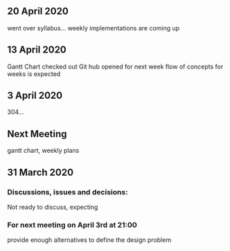 ## 20 April 2020
went over syllabus... weekly implementations are coming up

## 13 April 2020
Gantt Chart checked out
Git hub opened
for next week flow of concepts for weeks is expected

## 3 April 2020
304...

## Next Meeting
gantt chart, weekly plans


## 31 March 2020

### Discussions, issues and decisions:  
Not ready to discuss, expecting 

### For next meeting on April 3rd at 21:00
provide enough alternatives to define the design problem
